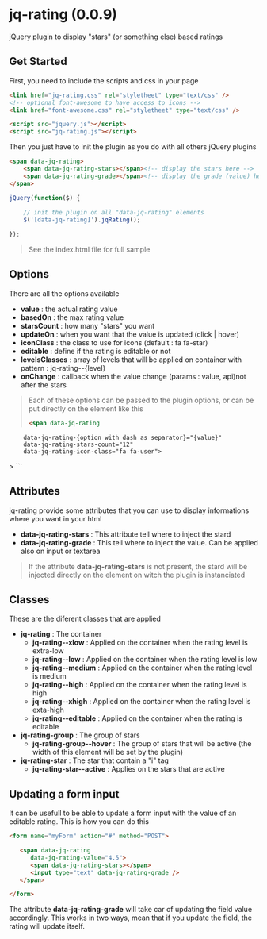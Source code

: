 # jq-rating (0.0.9)


jQuery plugin to display "stars" (or something else) based ratings


## Get Started

First, you need to include the scripts and css in your page

```html
<link href="jq-rating.css" rel="styletheet" type="text/css" />
<!-- optional font-awesome to have access to icons -->
<link href="font-awesome.css" rel="styletheet" type="text/css" />

<script src="jquery.js"></script>
<script src="jq-rating.js"></script>
```

Then you just have to init the plugin as you do with all others jQuery plugins

```html
<span data-jq-rating>
	<span data-jq-rating-stars></span><!-- display the stars here -->
	<span data-jq-rating-grade></span><!-- display the grade (value) here -->
</span>
```

```javascript
jQuery(function($) {
	
	// init the plugin on all "data-jq-rating" elements
	$('[data-jq-rating]').jqRating();

});
```

> See the index.html file for full sample


## Options

There are all the options available

* __value__          : the actual rating value
* __basedOn__        : the max rating value
* __starsCount__     : how many "stars" you want
* __updateOn__       : when you want that the value is updated (click | hover)
* __iconClass__      : the class to use for icons (default : fa fa-star)
* __editable__       : define if the rating is editable or not
* __levelsClasses__  : array of levels that will be applied on container with pattern : jq-rating--{level}
* __onChange__       : callback when the value change (params : value, api)not after the stars

> Each of these options can be passed to the plugin options, or can be put directly on the element like this
>
> ```html
> <span data-jq-rating
        data-jq-rating-{option with dash as separator}="{value}"
        data-jq-rating-stars-count="12"
        data-jq-rating-icon-class="fa fa-user">
  </span>
> ```


## Attributes

jq-rating provide some attributes that you can use to display informations where you want in your html

* __data-jq-rating-stars__       : This attribute tell where to inject the stard
* __data-jq-rating-grade__       : This tell where to inject the value. Can be applied also on input or textarea

> If the attribute __data-jq-rating-stars__ is not present, the stard will be injected directly on the element on witch the plugin is instanciated


## Classes

These are the diferent classes that are applied

* __jq-rating__                     : The container
    * __jq-rating--xlow__               : Applied on the container when the rating level is extra-low
    * __jq-rating--low__                : Applied on the container when the rating level is low
    * __jq-rating--medium__             : Applied on the container when the rating level is medium
    * __jq-rating--high__               : Applied on the container when the rating level is high
    * __jq-rating--xhigh__              : Applied on the container when the rating level is exta-high
    * __jq-rating--editable__           : Applied on the container when the rating is editable
* __jq-rating-group__               : The group of stars
    * __jq-rating-group--hover__    : The group of stars that will be active (the width of this element will be set by the plugin)
* __jq-rating-star__                : The star that contain a "i" tag
    * __jq-rating-star--active__        : Applies on the stars that are active


## Updating a form input

It can be usefull to be able to update a form input with the value of an editable rating. This is how you can do this

```html
<form name="myForm" action="#" method="POST">

   <span data-jq-rating
      data-jq-rating-value="4.5">
      <span data-jq-rating-stars></span>
      <input type="text" data-jq-rating-grade />
   </span>

</form>
```

The attribute __data-jq-rating-grade__ will take car of updating the field value accordingly. This works in two ways, mean that if you update the field, the rating will update itself.


